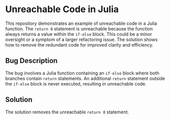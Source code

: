 # Unreachable Code in Julia
This repository demonstrates an example of unreachable code in a Julia function.  The `return 0` statement is unreachable because the function always returns a value within the `if-else` block. This could be a minor oversight or a symptom of a larger refactoring issue.  The solution shows how to remove the redundant code for improved clarity and efficiency.

## Bug Description
The bug involves a Julia function containing an `if-else` block where both branches contain `return` statements.  An additional `return` statement outside the `if-else` block is never executed, resulting in unreachable code.

## Solution
The solution removes the unreachable `return 0` statement.